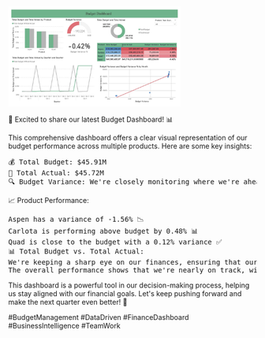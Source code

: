 <img src="https://github.com/Mohamed-Tamer-1/Data-Analysis/blob/main/Budget%20Dashboard/Budget%20Dashboard.jpg" width="350">


🚀 Excited to share our latest Budget Dashboard! 📊

This comprehensive dashboard offers a clear visual representation of our budget performance across multiple products. Here are some key insights:

<pre>💰 Total Budget: $45.91M
💸 Total Actual: $45.72M
🔍 Budget Variance: We're closely monitoring where we're ahead or behind, with a total variance of -$193.22K (-0.42%).</pre>

📈 Product Performance:

<pre>Aspen has a variance of -1.56% 📉
Carlota is performing above budget by 0.48% 📊
Quad is close to the budget with a 0.12% variance ✅
📊 Total Budget vs. Total Actual:
We're keeping a sharp eye on our finances, ensuring that our actuals align closely with our budget. 
The overall performance shows that we're nearly on track, with a small variance that we're addressing.
</pre>

This dashboard is a powerful tool in our decision-making process, helping us stay aligned with our financial goals. Let's keep pushing forward and make the next quarter even better! 💪

#BudgetManagement #DataDriven #FinanceDashboard #BusinessIntelligence #TeamWork
